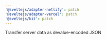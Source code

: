 ```yaml
---
'@sveltejs/adapter-netlify': patch
'@sveltejs/adapter-vercel': patch
'@sveltejs/kit': patch
---
```


Transfer server data as devalue-encoded JSON
